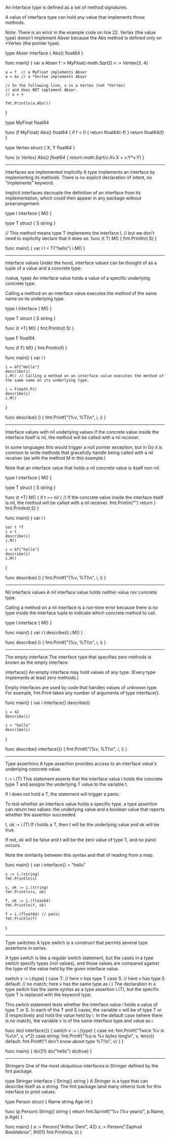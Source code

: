An interface type is defined as a set of method signatures.

A value of interface type can hold any value that implements those methods.

Note: There is an error in the example code on line 22. Vertex (the value type) doesn't implement Abser because the Abs method is defined only on *Vertex (the pointer type).

type Abser interface {
	Abs() float64
}

func main() {
	var a Abser
	f := MyFloat(-math.Sqrt2)
	v := Vertex{3, 4}

	a = f  // a MyFloat implements Abser
	a = &v // a *Vertex implements Abser

	// In the following line, v is a Vertex (not *Vertex)
	// and does NOT implement Abser.
	// a = v

	fmt.Println(a.Abs())
}

type MyFloat float64

func (f MyFloat) Abs() float64 {
	if f < 0 {
		return float64(-f)
	}
	return float64(f)
}

type Vertex struct {
	X, Y float64
}

func (v *Vertex) Abs() float64 {
	return math.Sqrt(v.X*v.X + v.Y*v.Y)
}


-----------------------
Interfaces are implemented implicitly
A type implements an interface by implementing its methods. There is no explicit declaration of intent, no "implements" keyword.

Implicit interfaces decouple the definition of an interface from its implementation, which could then appear in any package without prearrangement.


type I interface {
	M()
}

type T struct {
	S string
}

// This method means type T implements the interface I,
// but we don't need to explicitly declare that it does so.
func (t T) M() {
	fmt.Println(t.S)
}

func main() {
	var i I = T{"hello"}
	i.M()
}


--------------------------------------
Interface values
Under the hood, interface values can be thought of as a tuple of a value and a concrete type:

(value, type)
An interface value holds a value of a specific underlying concrete type.

Calling a method on an interface value executes the method of the same name on its underlying type.

type I interface {
	M()
}

type T struct {
	S string
}

func (t *T) M() {
	fmt.Println(t.S)
}

type F float64

func (f F) M() {
	fmt.Println(f)
}

func main() {
	var i I

	i = &T{"Hello"}
	describe(i)
	i.M() // Calling a method on an interface value executes the method of the same name on its underlying type.

	i = F(math.Pi)
	describe(i)
	i.M()
}

func describe(i I) {
	fmt.Printf("(%v, %T)\n", i, i)
}

-------------------------------------------------------

Interface values with nil underlying values
If the concrete value inside the interface itself is nil, the method will be called with a nil receiver.

In some languages this would trigger a null pointer exception, but in Go it is common to write methods that gracefully handle being called with a nil receiver (as with the method M in this example.)

Note that an interface value that holds a nil concrete value is itself non-nil.

type I interface {
	M()
}

type T struct {
	S string
}

func (t *T) M() {
	if t == nil { // If the concrete value inside the interface itself is nil, the method will be called with a nil receiver.
		fmt.Println("<nil>")
		return
	}
	fmt.Println(t.S)
}

func main() {
	var i I

	var t *T
	i = t
	describe(i)
	i.M()

	i = &T{"hello"}
	describe(i)
	i.M()
}

func describe(i I) {
	fmt.Printf("(%v, %T)\n", i, i)
}

--------------------------------------------------------
Nil interface values
A nil interface value holds neither value nor concrete type.

Calling a method on a nil interface is a run-time error because there is no type inside the interface tuple to indicate which concrete method to call.


type I interface {
	M()
}

func main() {
	var i I
	describe(i)
	i.M()
}

func describe(i I) {
	fmt.Printf("(%v, %T)\n", i, i)
}

------------------------------
The empty interface
The interface type that specifies zero methods is known as the empty interface:

interface{}
An empty interface may hold values of any type. (Every type implements at least zero methods.)

Empty interfaces are used by code that handles values of unknown type. For example, fmt.Print takes any number of arguments of type interface{}.

func main() {
	var i interface{}
	describe(i)

	i = 42
	describe(i)

	i = "hello"
	describe(i)
}

func describe(i interface{}) {
	fmt.Printf("(%v, %T)\n", i, i)
}

-------------------------------------

Type assertions
A type assertion provides access to an interface value's underlying concrete value.

t := i.(T)
This statement asserts that the interface value i holds the concrete type T and assigns the underlying T value to the variable t.

If i does not hold a T, the statement will trigger a panic.

To test whether an interface value holds a specific type, a type assertion can return two values: the underlying value and a boolean value that reports whether the assertion succeeded.

t, ok := i.(T)
If i holds a T, then t will be the underlying value and ok will be true.

If not, ok will be false and t will be the zero value of type T, and no panic occurs.

Note the similarity between this syntax and that of reading from a map.


func main() {
	var i interface{} = "hello"

	s := i.(string)
	fmt.Println(s)

	s, ok := i.(string)
	fmt.Println(s, ok)

	f, ok := i.(float64)
	fmt.Println(f, ok)

	f = i.(float64) // panic
	fmt.Println(f)
}

------------------------------------
Type switches
A type switch is a construct that permits several type assertions in series.

A type switch is like a regular switch statement, but the cases in a type switch specify types (not values), and those values are compared against the type of the value held by the given interface value.

switch v := i.(type) {
case T:
    // here v has type T
case S:
    // here v has type S
default:
    // no match; here v has the same type as i
}
The declaration in a type switch has the same syntax as a type assertion i.(T), but the specific type T is replaced with the keyword type.

This switch statement tests whether the interface value i holds a value of type T or S. In each of the T and S cases, the variable v will be of type T or S respectively and hold the value held by i. In the default case (where there is no match), the variable v is of the same interface type and value as i.


func do(i interface{}) {
	switch v := i.(type) {
	case int:
		fmt.Printf("Twice %v is %v\n", v, v*2)
	case string:
		fmt.Printf("%q is %v bytes long\n", v, len(v))
	default:
		fmt.Printf("I don't know about type %T!\n", v)
	}
}

func main() {
	do(21)
	do("hello")
	do(true)
}

-------------------------------
Stringers
One of the most ubiquitous interfaces is Stringer defined by the fmt package.

type Stringer interface {
    String() string
}
A Stringer is a type that can describe itself as a string. The fmt package (and many others) look for this interface to print values.


type Person struct {
	Name string
	Age  int
}

func (p Person) String() string {
	return fmt.Sprintf("%v (%v years)", p.Name, p.Age)
}

func main() {
	a := Person{"Arthur Dent", 42}
	z := Person{"Zaphod Beeblebrox", 9001}
	fmt.Println(a, z)
}
